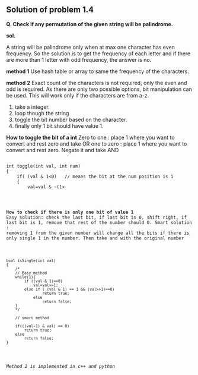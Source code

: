 ## Solution of problem 1.4

**Q. Check if any permutation of the given string will be palindrome.**

**sol.**

A string will be palindrome only when at max one character has even frequency. So the solution is to get the frequency of each letter and if there are more than 1 letter with odd frequency, the answer is no. 

**method 1** 
Use hash table or array to same the frequency of the characters. 

**method 2**
Exact count of the characters is not required, only the even and odd is required. As there are only two possible options, bit manipulation can be used. This will work only if the characters are from a-z. 

1. take a integer.
2. loop though the string 
3. toggle the bit number based on the character.
4. finally only 1 bit should have value 1.

**How to toggle the bit of a int**
Zero to one : place 1 where you want to convert and rest zero and take OR
one to zero : place 1 where you want to convert and rest zero. Negate it and take AND

<pre><code>
int toggle(int val, int num)
{
	if( (val & 1<<num) >0)   // means the bit at the num position is 1
	{
		val=val & ~(1<<num); // one converted to zero
	}
	else
	{ 
		val=val | (1<<num); // zero converted to one. 
	}
	return val;
}
</code></pre>



**How to check if there is only one bit of value 1**
Easy solution: check the last bit, if last bit is 0, shift right, if last bit is 1, remove that rest of the number should 0. 
Smart solution : removing 1 from the given number will change all the bits if there is only single 1 in the number. Then take and with the original number

<pre><code>
bool isSingle(int val)
{
	/*
	// Easy method
	while(1){
		if ((val & 1)==0)
			val=val>>1;
		else if ( (val & 1) == 1 && (val>>1)==0)
				return true;
			else
				return false;
	}
	*/

	// smart method
	
	if(((val-1) & val) == 0)
		return true;
	else
		return false;
}
</code></pre>


*Method 2 is implemented in c++ and python*
